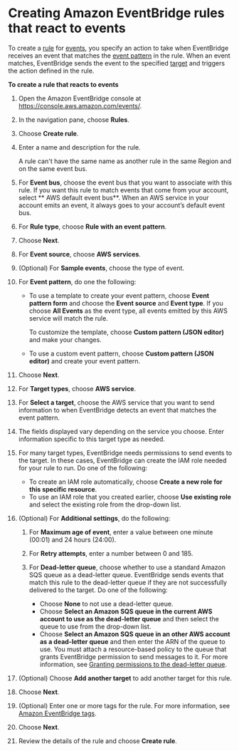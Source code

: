 # Creating Amazon EventBridge rules that react to events<a name="eb-create-rule"></a>

To create a [rule](eb-rules.md) for [events](eb-events.md), you specify an action to take when EventBridge receives an event that matches the [event pattern](eb-event-patterns.md) in the rule\. When an event matches, EventBridge sends the event to the specified [target](eb-targets.md) and triggers the action defined in the rule\.



**To create a rule that reacts to events**

1. Open the Amazon EventBridge console at [https://console\.aws\.amazon\.com/events/](https://console.aws.amazon.com/events/)\.

1. In the navigation pane, choose **Rules**\.

1. Choose **Create rule**\.

1. Enter a name and description for the rule\.

   A rule can't have the same name as another rule in the same Region and on the same event bus\.

1. For **Event bus**, choose the event bus that you want to associate with this rule\. If you want this rule to match events that come from your account, select ** AWS default event bus**\. When an AWS service in your account emits an event, it always goes to your account’s default event bus\.

1. For **Rule type**, choose **Rule with an event pattern**\.

1. Choose **Next**\.

1. For **Event source**, choose **AWS services**\.

1. \(Optional\) For **Sample events**, choose the type of event\.

1. For **Event pattern**, do one the following:
   + To use a template to create your event pattern, choose **Event pattern form** and choose the **Event source** and **Event type**\. If you choose **All Events** as the event type, all events emitted by this AWS service will match the rule\.

     To customize the template, choose **Custom pattern \(JSON editor\)** and make your changes\.
   + To use a custom event pattern, choose **Custom pattern \(JSON editor\)** and create your event pattern\.

1. Choose **Next**\.

1. For **Target types**, choose **AWS service**\.

1. For **Select a target**, choose the AWS service that you want to send information to when EventBridge detects an event that matches the event pattern\.

1. The fields displayed vary depending on the service you choose\. Enter information specific to this target type as needed\. 

1. For many target types, EventBridge needs permissions to send events to the target\. In these cases, EventBridge can create the IAM role needed for your rule to run\. Do one of the following:
   + To create an IAM role automatically, choose **Create a new role for this specific resource**\.
   + To use an IAM role that you created earlier, choose **Use existing role** and select the existing role from the drop\-down list\.

1. \(Optional\) For **Additional settings**, do the following:

   1. For **Maximum age of event**, enter a value between one minute \(00:01\) and 24 hours \(24:00\)\.

   1. For **Retry attempts**, enter a number between 0 and 185\.

   1. For **Dead\-letter queue**, choose whether to use a standard Amazon SQS queue as a dead\-letter queue\. EventBridge sends events that match this rule to the dead\-letter queue if they are not successfully delivered to the target\. Do one of the following:
      + Choose **None** to not use a dead\-letter queue\.
      + Choose **Select an Amazon SQS queue in the current AWS account to use as the dead\-letter queue** and then select the queue to use from the drop\-down list\.
      + Choose **Select an Amazon SQS queue in an other AWS account as a dead\-letter queue** and then enter the ARN of the queue to use\. You must attach a resource\-based policy to the queue that grants EventBridge permission to send messages to it\. For more information, see [Granting permissions to the dead\-letter queue](eb-rule-dlq.md#eb-dlq-perms)\.

1. \(Optional\) Choose **Add another target** to add another target for this rule\.

1. Choose **Next**\.

1. \(Optional\) Enter one or more tags for the rule\. For more information, see [Amazon EventBridge tags](eb-tagging.md)\.

1. Choose **Next**\.

1. Review the details of the rule and choose **Create rule**\.